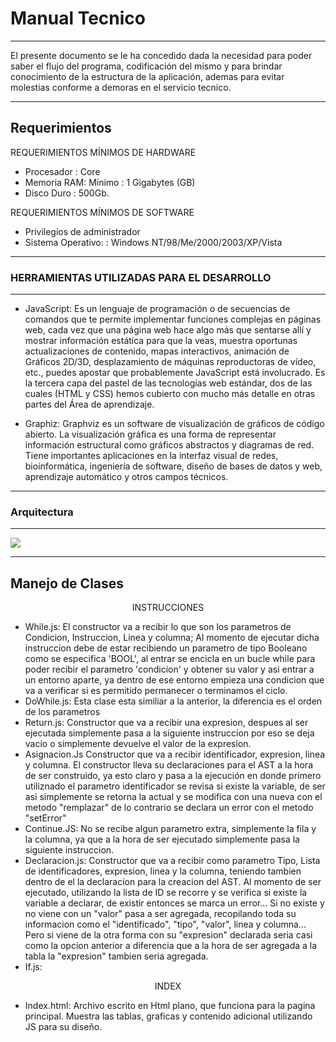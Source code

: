 
# Manual Tecnico

---

El presente documento se le ha concedido dada la necesidad para poder saber el flujo del programa, codificación del mismo y para brindar conocimiento de la estructura de la aplicación, ademas para evitar molestias conforme a demoras en el servicio tecnico. 

---

## Requerimientos

REQUERIMIENTOS MÍNIMOS DE HARDWARE
* Procesador : Core
* Memoria RAM: Mínimo : 1 Gigabytes (GB)
* Disco Duro : 500Gb.

REQUERIMIENTOS MÍNIMOS DE SOFTWARE
* Privilegios de administrador
* Sistema Operativo: : Windows NT/98/Me/2000/2003/XP/Vista

---

### HERRAMIENTAS UTILIZADAS PARA EL DESARROLLO

---

* JavaScript: Es un lenguaje de programación o de secuencias de comandos que te permite implementar funciones complejas en páginas web, cada vez que una página web hace algo más que sentarse allí y mostrar información estática para que la veas, muestra oportunas actualizaciones de contenido, mapas interactivos, animación de Gráficos 2D/3D, desplazamiento de máquinas reproductoras de vídeo, etc., puedes apostar que probablemente JavaScript está involucrado. Es la tercera capa del pastel de las tecnologías web estándar, dos de las cuales (HTML y CSS) hemos cubierto con mucho más detalle en otras partes del Área de aprendizaje.

* Graphiz: Graphviz es un software de visualización de gráficos de código abierto. La visualización gráfica es una forma de representar información estructural como gráficos abstractos y diagramas de red. Tiene importantes aplicaciones en la interfaz visual de redes, bioinformática, ingeniería de software, diseño de bases de datos y web, aprendizaje automático y otros campos técnicos.

---




### Arquitectura

---

![](https://i.imgur.com/lZYtTAn.png)



---

## Manejo de Clases

<center>INSTRUCCIONES
</center>

- While.js: 
El constructor va a recibir lo que son los parametros de Condicion, Instruccion, Linea y columna; Al momento de ejecutar dicha instruccion debe de estar recibiendo un parametro de tipo Booleano como se especifica 'BOOL', al entrar se encicla en un bucle while para poder recibir el parametro 'condicion' y obtener su valor y asi entrar a un entorno aparte, ya dentro de ese entorno empieza una condicion que va a verificar si es permitido permanecer o terminamos el ciclo.
- DoWhile.js:
Esta clase esta similiar a la anterior, la diferencia es el orden de los parametros
- Return.js:
Constructor que va a recibir una expresion, despues al ser ejecutada simplemente pasa a la siguiente instruccion por eso se deja vacio o simplemente devuelve el valor de la expresion.
- Asignacion.Js
Constructor que va a recibir identificador, expresion, linea y columna. El constructor lleva su declaraciones para el AST a la hora de ser construido, ya esto claro y pasa a la ejecución en donde primero utiliznado el parametro identificador se revisa si existe la variable, de ser asi simplemente se retorna la actual y se modifica con una nueva con el metodo "remplazar" de lo contrario se declara un error con el metodo "setError"
- Continue.JS: 
No se recibe algun parametro extra, simplemente la fila y la columna, ya que a la hora de ser ejecutado simplemente pasa la siguiente instruccion.
- Declaracion.js:
Constructor que va a recibir como parametro Tipo, Lista de identificadores, expresion, linea y la columna, teniendo tambien dentro de el la declaracion para la creacion del AST.
Al momento de ser ejecutado, utilizando la lista de ID se recorre  y se verifica si existe la variable a declarar, de existir entonces se marca un error... Si no existe y no viene con un "valor" pasa a ser agregada, recopilando toda su informacion como el "identificado", "tipo", "valor", linea y columna... Pero si viene de la otra forma con su "expresion" declarada seria casi como la opcion anterior a diferencia que a la hora de ser agregada a la tabla la "expresion" tambien seria agregada.
- If.js:

<center>INDEX
</center>

- Index.html:
Archivo escrito en Html plano, que funciona para la pagina principal.
Muestra las tablas, graficas y contenido adicional utilizando JS para su diseño.





